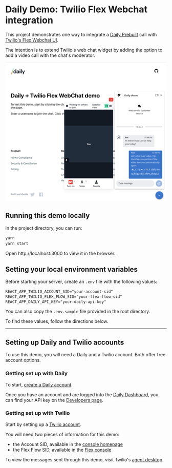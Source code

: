 # Daily Demo: Twilio Flex Webchat integration

This project demonstrates one way to integrate a [Daily Prebuilt](https://daily.co/prebuilt) call with [Twilio's Flex Webchat UI](https://www.twilio.com/docs/flex/developer/webchat/setup).

The intention is to extend Twilio's web chat widget by adding the option to add a video call with the chat's moderator.

<img src="daily_twilio_demo.png" alt="Daily call with Flex WebChat UI">

## Running this demo locally

In the project directory, you can run:

```bash
yarn
yarn start
```

Open http://localhost:3000 to view it in the browser.

## Setting your local environment variables

Before starting your server, create an `.env` file with the following values:

```
REACT_APP_TWILIO_ACCOUNT_SID="your-account-sid"
REACT_APP_TWILIO_FLEX_FLOW_SID="your-flex-flow-sid"
REACT_APP_DAILY_API_KEY="your-daily-api-key"
```

You can also copy the `.env.sample` file provided in the root directory.

To find these values, follow the directions below.

---

## Setting up Daily and Twilio accounts

To use this demo, you will need a Daily and a Twilio account. Both offer free account options.

### Getting set up with Daily

To start, [create a Daily account](https://dashboard.daily.co/signup).

Once you have an account and are logged into the [Daily Dashboard](https://dashboard.daily.co), you can find your API key on the [Developers page](https://dashboard.daily.co/developers).

### Getting set up with Twilio

Start by setting up a [Twilio account](https://www.twilio.com/try-twilio).

You will need two pieces of information for this demo:

- the Account SID, available in the [console homepage](https://console.twilio.com/?frameUrl=%2Fconsole%3Fx-target-region%3Dus1)
- the Flex Flow SID, available in the [Flex console](https://flex.twilio.com/admin/developers)

To view the messages sent through this demo, visit Twilio's [agent desktop](https://flex.twilio.com/agent-desktop/).
